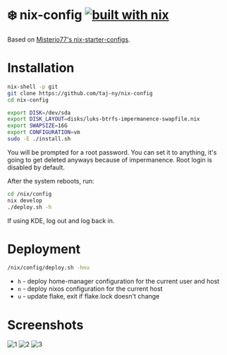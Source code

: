 # ❄️ nix-config [![built with nix](https://img.shields.io/static/v1?logo=nixos&logoColor=white&label=&message=Built%20with%20Nix&color=41439a)](https://builtwithnix.org)

Based on [Misterio77's nix-starter-configs](https://github.com/Misterio77/nix-starter-configs).

# Installation
```bash
nix-shell -p git
git clone https://github.com/taj-ny/nix-config
cd nix-config

export DISK=/dev/sda
export DISK_LAYOUT=disks/luks-btrfs-impermanence-swapfile.nix
export SWAPSIZE=16G
export CONFIGURATION=vm
sudo -E ./install.sh
```
You will be prompted for a root password. You can set it to anything, it's going to get deleted anyways because of impermanence. Root login is disabled by default.

After the system reboots, run:
```bash
cd /nix/config
nix develop
./deploy.sh -h
```

If using KDE, log out and log back in.

# Deployment
```bash
/nix/config/deploy.sh -hnu
```
- ``h`` - deploy home-manager configuration for the current user and host
- ``n`` - deploy nixos configuration for the current host
- ``u`` - update flake, exit if flake.lock doesn't change

# Screenshots
![1](https://github.com/taj-ny/nix-config/assets/79316397/bd833655-4f26-40df-b6b4-7cea704bd28c)
![2](https://github.com/taj-ny/nix-config/assets/79316397/6268f989-3657-4c24-9409-7377c7234528)
![3](https://github.com/taj-ny/nix-config/assets/79316397/3251da43-2c46-46be-b902-803de52bbf36)




